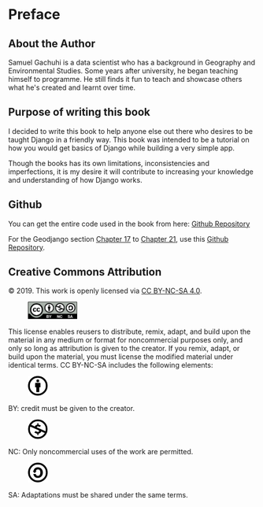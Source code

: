 # Preface

## About the Author

Samuel Gachuhi is a data scientist who has a background in Geography and Environmental Studies. Some years after university, he began teaching himself to programme. He still finds it fun to teach and showcase others what he's created and learnt over time.

## Purpose of writing this book

I decided to write this book to help anyone else out there who desires to be taught Django in a friendly way. This book was intended to be a tutorial on how you would get basics of Django while building a very simple app. 

Though the books has its own limitations, inconsistencies and imperfections, it is my desire it will contribute to increasing your knowledge and understanding of how Django works.

## Github

You can get the entire code used in the book from here: [Github Repository](https://github.com/sammigachuhi/my_django)

For the Geodjango section [Chapter 17](17-geodjango-essentials.md#prerequisites-for-geodjango) to [Chapter 21](21-render-geodjango.md#prerequisites), use this [Github Repository](https://github.com/sammigachuhi/my_geodjango).

## Creative Commons Attribution

© 2019. This work is openly licensed via [CC BY-NC-SA 4.0](https://creativecommons.org/licenses/by-nc-sa/4.0/).

<figure>
    <img src="images/by-nc-sa.png" width="100">
</figure> 

This license enables reusers to distribute, remix, adapt, and build upon the material in any medium or format for noncommercial purposes only, and only so long as attribution is given to the creator. If you remix, adapt, or build upon the material, you must license the modified material under identical terms. CC BY-NC-SA includes the following elements:

<figure>
    <img src="images/by.xlarge_cc.png" width="40">
</figure> 

BY: credit must be given to the creator.

<figure>
    <img src="images/by_nc.xlarge_s.png" width="40">
</figure> 

NC: Only noncommercial uses of the work are permitted.

<figure>
    <img src="images/by_sa.xlarge_sa.png" width="40">
</figure> 

SA: Adaptations must be shared under the same terms.